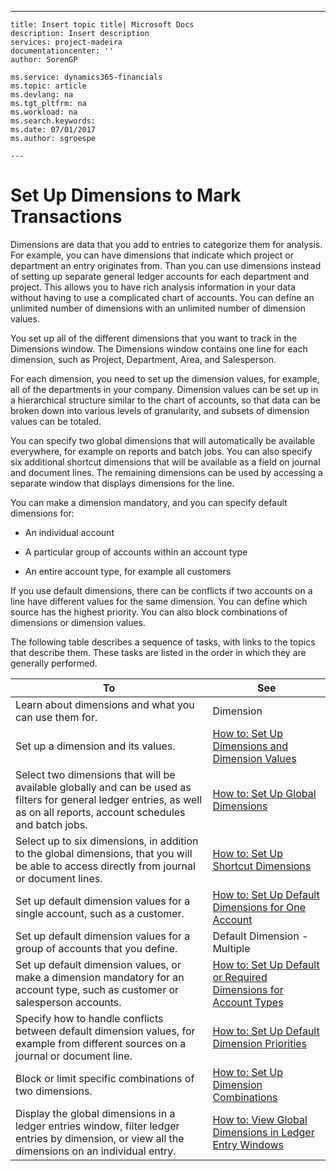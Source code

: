 ---
    title: Insert topic title| Microsoft Docs
    description: Insert description
    services: project-madeira
    documentationcenter: ''
    author: SorenGP

    ms.service: dynamics365-financials
    ms.topic: article
    ms.devlang: na
    ms.tgt_pltfrm: na
    ms.workload: na
    ms.search.keywords:
    ms.date: 07/01/2017
    ms.author: sgroespe

    ---
# Set Up Dimensions to Mark Transactions
Dimensions are data that you add to entries to categorize them for analysis. For example, you can have dimensions that indicate which project or department an entry originates from. Than you can use dimensions instead of setting up separate general ledger accounts for each department and project. This allows you to have rich analysis information in your data without having to use a complicated chart of accounts. You can define an unlimited number of dimensions with an unlimited number of dimension values.  
  
 You set up all of the different dimensions that you want to track in the Dimensions window. The Dimensions window contains one line for each dimension, such as Project, Department, Area, and Salesperson.  
  
 For each dimension, you need to set up the dimension values, for example, all of the departments in your company. Dimension values can be set up in a hierarchical structure similar to the chart of accounts, so that data can be broken down into various levels of granularity, and subsets of dimension values can be totaled.  
  
 You can specify two global dimensions that will automatically be available everywhere, for example on reports and batch jobs. You can also specify six additional shortcut dimensions that will be available as a field on journal and document lines. The remaining dimensions can be used by accessing a separate window that displays dimensions for the line.  
  
 You can make a dimension mandatory, and you can specify default dimensions for:  
  
-   An individual account  
  
-   A particular group of accounts within an account type  
  
-   An entire account type, for example all customers  
  
 If you use default dimensions, there can be conflicts if two accounts on a line have different values for the same dimension. You can define which source has the highest priority. You can also block combinations of dimensions or dimension values.  
  
 The following table describes a sequence of tasks, with links to the topics that describe them. These tasks are listed in the order in which they are generally performed.  
  
|**To**|**See**|  
|------------|-------------|  
|Learn about dimensions and what you can use them for.|Dimension|  
|Set up a dimension and its values.|[How to: Set Up Dimensions and Dimension Values](../Finance/how-to-set-up-dimensions-and-dimension-values.md)|  
|Select two dimensions that will be available globally and can be used as filters for general ledger entries, as well as on all reports, account schedules and batch jobs.|[How to: Set Up Global Dimensions](../Finance/how-to-set-up-global-dimensions.md)|  
|Select up to six dimensions, in addition to the global dimensions, that you will be able to access directly from journal or document lines.|[How to: Set Up Shortcut Dimensions](../Finance/how-to-set-up-shortcut-dimensions.md)|  
|Set up default dimension values for a single account, such as a customer.|[How to: Set Up Default Dimensions for One Account](../Finance/how-to-set-up-default-dimensions-for-one-account.md)|  
|Set up default dimension values for a group of accounts that you define.|Default Dimension \- Multiple|  
|Set up default dimension values, or make a dimension mandatory for an account type, such as customer or salesperson accounts.|[How to: Set Up Default or Required Dimensions for Account Types](../Finance/how-to-set-up-default-or-required-dimensions-for-account-types.md)|  
|Specify how to handle conflicts between default dimension values, for example from different sources on a journal or document line.|[How to: Set Up Default Dimension Priorities](../Finance/how-to-set-up-default-dimension-priorities.md)|  
|Block or limit specific combinations of two dimensions.|[How to: Set Up Dimension Combinations](../Finance/how-to-set-up-dimension-combinations.md)|  
|Display the global dimensions in a ledger entries window, filter ledger entries by dimension, or view all the dimensions on an individual entry.|[How to: View Global Dimensions in Ledger Entry Windows](../Finance/how-to-view-global-dimensions-in-ledger-entry-windows.md)|
